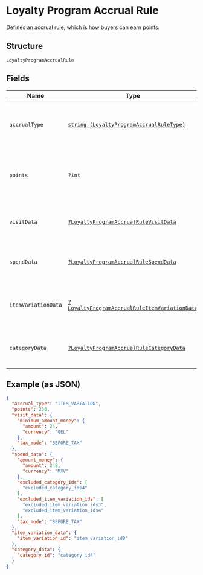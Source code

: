 
# Loyalty Program Accrual Rule

Defines an accrual rule, which is how buyers can earn points.

## Structure

`LoyaltyProgramAccrualRule`

## Fields

| Name | Type | Tags | Description | Getter | Setter |
|  --- | --- | --- | --- | --- | --- |
| `accrualType` | [`string (LoyaltyProgramAccrualRuleType)`](/doc/models/loyalty-program-accrual-rule-type.md) | Required | The type of the accrual rule that defines how buyers can earn points. | getAccrualType(): string | setAccrualType(string accrualType): void |
| `points` | `?int` | Optional | The number of points that<br>buyers earn based on the `accrual_type`.<br>**Constraints**: `>= 1` | getPoints(): ?int | setPoints(?int points): void |
| `visitData` | [`?LoyaltyProgramAccrualRuleVisitData`](/doc/models/loyalty-program-accrual-rule-visit-data.md) | Optional | Represents additional data for rules with the `VISIT` accrual type. | getVisitData(): ?LoyaltyProgramAccrualRuleVisitData | setVisitData(?LoyaltyProgramAccrualRuleVisitData visitData): void |
| `spendData` | [`?LoyaltyProgramAccrualRuleSpendData`](/doc/models/loyalty-program-accrual-rule-spend-data.md) | Optional | Represents additional data for rules with the `SPEND` accrual type. | getSpendData(): ?LoyaltyProgramAccrualRuleSpendData | setSpendData(?LoyaltyProgramAccrualRuleSpendData spendData): void |
| `itemVariationData` | [`?LoyaltyProgramAccrualRuleItemVariationData`](/doc/models/loyalty-program-accrual-rule-item-variation-data.md) | Optional | Represents additional data for rules with the `ITEM_VARIATION` accrual type. | getItemVariationData(): ?LoyaltyProgramAccrualRuleItemVariationData | setItemVariationData(?LoyaltyProgramAccrualRuleItemVariationData itemVariationData): void |
| `categoryData` | [`?LoyaltyProgramAccrualRuleCategoryData`](/doc/models/loyalty-program-accrual-rule-category-data.md) | Optional | Represents additional data for rules with the `CATEGORY` accrual type. | getCategoryData(): ?LoyaltyProgramAccrualRuleCategoryData | setCategoryData(?LoyaltyProgramAccrualRuleCategoryData categoryData): void |

## Example (as JSON)

```json
{
  "accrual_type": "ITEM_VARIATION",
  "points": 236,
  "visit_data": {
    "minimum_amount_money": {
      "amount": 24,
      "currency": "GEL"
    },
    "tax_mode": "BEFORE_TAX"
  },
  "spend_data": {
    "amount_money": {
      "amount": 248,
      "currency": "MXV"
    },
    "excluded_category_ids": [
      "excluded_category_ids4"
    ],
    "excluded_item_variation_ids": [
      "excluded_item_variation_ids3",
      "excluded_item_variation_ids4"
    ],
    "tax_mode": "BEFORE_TAX"
  },
  "item_variation_data": {
    "item_variation_id": "item_variation_id0"
  },
  "category_data": {
    "category_id": "category_id4"
  }
}
```

